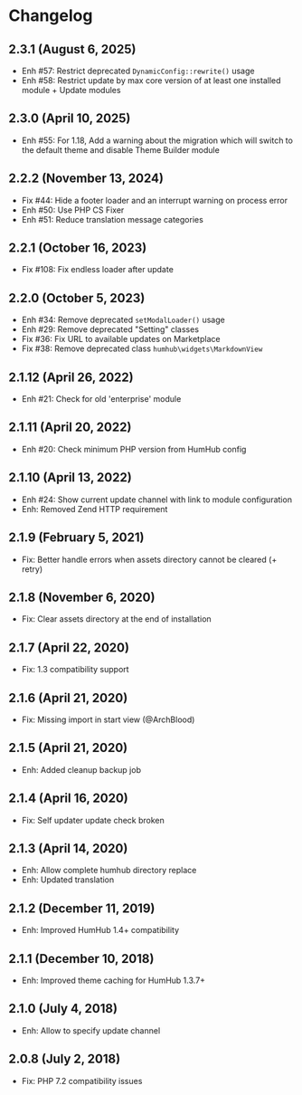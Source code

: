 Changelog
=========

2.3.1 (August 6, 2025)
----------------------
- Enh #57: Restrict deprecated `DynamicConfig::rewrite()` usage
- Enh #58: Restrict update by max core version of at least one installed module + Update modules

2.3.0 (April 10, 2025)
----------------------
- Enh #55: For 1.18, Add a warning about the migration which will switch to the default theme and disable Theme Builder module

2.2.2 (November 13, 2024)
-------------------------
- Fix #44: Hide a footer loader and an interrupt warning on process error
- Enh #50: Use PHP CS Fixer
- Enh #51: Reduce translation message categories

2.2.1  (October 16, 2023)
-------------------------
- Fix #108: Fix endless loader after update

2.2.0  (October 5, 2023)
------------------------
- Enh #34: Remove deprecated `setModalLoader()` usage
- Enh #29: Remove deprecated "Setting" classes
- Fix #36: Fix URL to available updates on Marketplace
- Fix #38: Remove deprecated class `humhub\widgets\MarkdownView`

2.1.12  (April 26, 2022)
------------------------
- Enh #21: Check for old 'enterprise' module

2.1.11  (April 20, 2022)
--------------------------
- Enh #20: Check minimum PHP version from HumHub config

2.1.10  (April 13, 2022)
------------------------
- Enh #24: Show current update channel with link to module configuration
- Enh: Removed Zend HTTP requirement

2.1.9  (February 5, 2021)
--------------------------
- Fix: Better handle errors when assets directory cannot be cleared (+ retry)


2.1.8  (November 6, 2020)
--------------------------
- Fix: Clear assets directory at the end of installation


2.1.7  (April 22, 2020)
--------------------------
- Fix: 1.3 compatibility support 


2.1.6  (April 21, 2020)
--------------------------
- Fix: Missing import in start view (@ArchBlood)
 
 
2.1.5  (April 21, 2020)
--------------------------
- Enh: Added cleanup backup job
 

2.1.4  (April 16, 2020)
--------------------------
- Fix: Self updater update check broken
 

2.1.3  (April 14, 2020)
--------------------------
- Enh: Allow complete humhub directory replace
- Enh: Updated translation


2.1.2  (December 11, 2019)
--------------------------
- Enh: Improved HumHub 1.4+ compatibility


2.1.1  (December 10, 2018)
--------------------------
- Enh: Improved theme caching for HumHub 1.3.7+


2.1.0  (July 4, 2018)
---------------------
- Enh: Allow to specify update channel


2.0.8  (July 2, 2018)
---------------------
- Fix: PHP 7.2 compatibility issues
